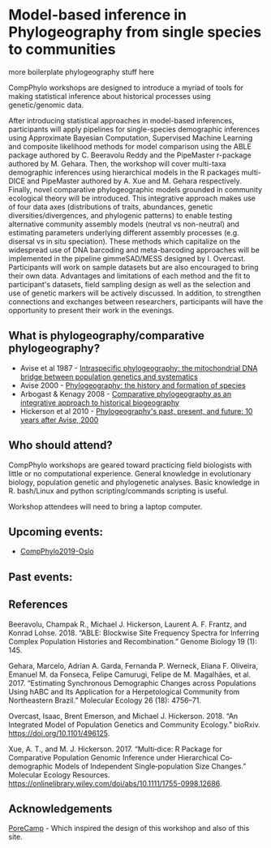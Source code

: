 # Model-based inference in Phylogeography from single species to communities

more boilerplate phylogeography stuff here

CompPhylo workshops are designed to introduce a myriad of tools for making statistical
inference about historical processes using genetic/genomic data.

After introducing statistical approaches in model-based inferences, participants will apply pipelines for single-species demographic inferences using Approximate Bayesian Computation, Supervised Machine Learning and composite likelihood methods for model comparison using the ABLE package authored by C. Beeravolu Reddy and the PipeMaster r-package authored by M. Gehara. Then, the workshop will cover multi-taxa demographic inferences using hierarchical models in the R packages multi-DICE and PipeMaster authored by A. Xue and M. Gehara respectively. Finally, novel comparative phylogeographic models grounded in community ecological theory will be introduced. This integrative approach makes use of four data axes (distributions of traits, abundances, genetic diversities/divergences, and phylogenic patterns) to enable testing alternative community assembly models (neutral vs non-neutral) and estimating parameters underlying different assembly processes (e.g. disersal vs in situ speciation). These methods which capitalize on the widespread use of DNA barcoding and meta-barcoding approaches will be implemented in the pipeline gimmeSAD/MESS designed by I. Overcast. Participants will work on sample datasets but are also encouraged to bring their own data. Advantages and limitations of each method and the fit to participant's datasets, field sampling design as well as the selection and use of genetic markers will be actively discussed. In addition, to strengthen connections and exchanges between researchers, participants will have the opportunity to present their work in the evenings.

## What is phylogeography/comparative phylogeography?

* Avise et al 1987 - [Intraspecific phylogeography: the mitochondrial DNA bridge between population genetics and systematics](https://www.annualreviews.org/doi/abs/10.1146/annurev.es.18.110187.002421?casa_token=SX6e0jhz_4AAAAAA%3AUL0JkNNGtYflMzIK3Ms599rVgKaSP5pZtJzN_b_4jPcWKYN7IYiBujLi4PdVlqVnNuxcWBxXfNI&journalCode=ecolsys.1)
* Avise 2000 - [Phylogeography: the history and formation of species](https://books.google.com/books?hl=en&lr=&id=lA7YWH4M8FUC&oi=fnd&pg=PA1&dq=phylogeography+avise+2000&ots=LxuM-7oQbK&sig=tb1___1H_c2cc-VEMRQvUHP0keM#v=onepage&q=phylogeography%20avise%202000&f=false)
* Arbogast & Kenagy 2008 - [Comparative phylogeography as an integrative approach to historical biogeography](https://onlinelibrary.wiley.com/doi/full/10.1046/j.1365-2699.2001.00594.x)
* Hickerson et al 2010 - [Phylogeography's past, present, and future: 10 years after Avise, 2000](https://www.sciencedirect.com/science/article/pii/S105579030900373X)

## Who should attend?
CompPhylo workshops are geared toward practicing field biologists with little
or no computational experience. General knowledge in evolutionary biology, 
population genetic and phylogenetic analyses. Basic knowledge in R. bash/Linux 
and python scripting/commands scripting is useful.

Workshop attendees will need to bring a laptop computer.

## Upcoming events:
* [CompPhylo2019-Oslo](Oslo2019/index.md)

## Past events:

## References

Beeravolu, Champak R., Michael J. Hickerson, Laurent A. F. Frantz, and Konrad Lohse. 2018. “ABLE: Blockwise Site Frequency Spectra for  Inferring Complex Population Histories and Recombination.” Genome Biology 19 (1): 145.

Gehara, Marcelo, Adrian A. Garda, Fernanda P. Werneck, Eliana F. Oliveira, Emanuel M. da Fonseca, Felipe Camurugi, Felipe de M. Magalhães,  et al. 2017. “Estimating Synchronous Demographic Changes across Populations Using hABC and Its Application for a Herpetological Community from Northeastern Brazil.” Molecular Ecology 26 (18): 4756–71.

Overcast, Isaac, Brent Emerson, and Michael J. Hickerson. 2018. “An Integrated Model of Population Genetics and Community Ecology.” bioRxiv. https://doi.org/10.1101/496125.

Xue, A. T., and M. J. Hickerson. 2017. “Multi‐dice: R Package for Comparative Population Genomic Inference under Hierarchical Co‐demographic Models of Independent Single‐population Size Changes.” Molecular Ecology Resources. https://onlinelibrary.wiley.com/doi/abs/10.1111/1755-0998.12686.

## Acknowledgements

[PoreCamp](https://porecamp.github.io/) - Which inspired the design of this workshop and also of this site.
